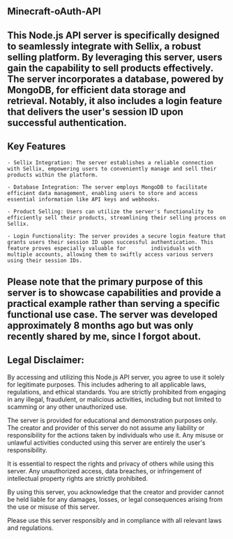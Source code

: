## Minecraft-oAuth-API

## This Node.js API server is specifically designed to seamlessly integrate with Sellix, a robust selling platform. By leveraging this server, users gain the capability to sell products effectively. The server incorporates a database, powered by MongoDB, for efficient data storage and retrieval. Notably, it also includes a login feature that delivers the user's session ID upon successful authentication.

## Key Features

    - Sellix Integration: The server establishes a reliable connection with Sellix, empowering users to conveniently manage and sell their products within the platform.

    - Database Integration: The server employs MongoDB to facilitate efficient data management, enabling users to store and access essential information like API keys and webhooks.

    - Product Selling: Users can utilize the server's functionality to efficiently sell their products, streamlining their selling process on Sellix.

    - Login Functionality: The server provides a secure login feature that grants users their session ID upon successful authentication. This feature proves especially valuable for        individuals with multiple accounts, allowing them to swiftly access various servers using their session IDs.

## Please note that the primary purpose of this server is to showcase capabilities and provide a practical example rather than serving a specific functional use case. The server was developed approximately 8 months ago but was only recently shared by me, since I forgot about.

## Legal Disclaimer:

By accessing and utilizing this Node.js API server, you agree to use it solely for legitimate purposes. This includes adhering to all applicable laws, regulations, and ethical standards. You are strictly prohibited from engaging in any illegal, fraudulent, or malicious activities, including but not limited to scamming or any other unauthorized use.

The server is provided for educational and demonstration purposes only. The creator and provider of this server do not assume any liability or responsibility for the actions taken by individuals who use it. Any misuse or unlawful activities conducted using this server are entirely the user's responsibility.

It is essential to respect the rights and privacy of others while using this server. Any unauthorized access, data breaches, or infringement of intellectual property rights are strictly prohibited.

By using this server, you acknowledge that the creator and provider cannot be held liable for any damages, losses, or legal consequences arising from the use or misuse of this server.

Please use this server responsibly and in compliance with all relevant laws and regulations.
